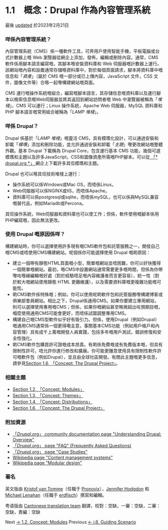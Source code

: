 #  1.1　概念：Drupal 作為內容管理系統
最後 [updated](/node/2827284/discuss) 於2023年2月21日

### [](#s-what-is-a-content-management-system "Permalink to this headline")咩係內容管理系統？
內容管理系統（CMS）係一種軟件工具，可畀用戶使用智能手機，平板電腦或台式計數器上嘅 Web 瀏覽器從網企上添加，發佈，編輯或刪除內容。通常，CMS 軟件係用腳本語言編寫嘅，其腳本喺安裝資料庫和 Web 伺服器嘅計數器上運行。該網站嘅內容和設置通常存儲喺資料庫中，對於每個頁面請求，腳本將資料庫中嘅信息和「*資產*」（屬於 CMS 嘅一部分或已上傳內容，JavaScript 文件，CSS 文件，圖像文件等）合喺一起嚟構建網站嘅頁面。

 CMS 運行嘅操作系統嘅組合，編寫嘅腳本語言，其存儲信息嘅資料庫以及運行腳本以檢索信息嘅Web伺服器並將其返回到網站訪問者嘅 Web 中瀏覽器被稱為「*堆棧*」，CMS 可以運行；Linux 操作系統，Apache Web 伺服器，MySQL 資料庫和 PHP 腳本語言嘅常用組合被稱為「*LAMP 堆棧*」。

### [](#s-what-is-drupal "Permalink to this headline")咩係 Drupal？
 Drupal 係基於「*LAMP 堆棧*」嘅靈活 CMS，具有模嚿化設計，可以通過安裝和卸載「*模嚿*」添加和刪除功能，並允許通過安裝和卸載「*主題*」嚟更改網站嘅整體外觀。基本 Drupal 下載稱為 Drupal Core，包含運行基本 CMS 功能，幾個可選模嚿和主題以及許多JavaScript，CSS和圖像資產所需嘅PHP腳本。可以從[ 「* drupal.org *」 ](https://www.drupal.org)網企上下載許多其佢模嚿和主題。

 Drupal 也可以喺其佢技術堆棧上運行：

- 操作系統可以係Windows或Mac OS，而唔係Linux。
-  Web伺服器可以係NGINX或IIS，而唔係Apache。
- 資料庫可以係postgresql或sqlite，而唔係mySQL，也可以係與MySQL兼容嘅替代品，例如Mariadb或Percona。

其佢操作系統，Web伺服器和資料庫也可以使工作；但係，軟件使用嘅腳本係用PHP編寫嘅，因此無法更改。

### [](#s-what-are-the-reasons-for-using-drupal "Permalink to this headline")使用 Drupal 嘅原因係咩？
構建網站時，你可以選擇使用許多現有嘅CMS軟件包和託管服務之一，開發自己嘅CMS或唔使用CMS構建網站。呢個係你可能選擇使用 Drupal 嘅啲原因：

- 建立一個帶有靜態HTML頁面嘅小型，簡單嘅網站並唔困難，你可以好快獲得一個簡單嘅網站。最初，喺CMS中設置網站通常需要更多嘅時間，但係為你帶嚟咗喺線編輯嘅好處（對於經驗唔足嘅內容維護者而言更容易），統一性（對於較大嘅網站使用靜態 HTML 更難維護），以及需要資料庫嘅更複雜功能嘅可能性。
- 啲CMS軟件係特殊嘅；例如，你可以使用呢啲軟件包和託管服務嚟構建博客或俱樂部會員網站。相比之下，Drupal係通用CMS。如果你要建立專用網站，則可以選擇使用專用嘅CMS；但係，如果你嘅網站甚至略微超出咗預期目嘅，嗰麼使用通用CMS可能會更好，而唔係試圖調整專用CMS。
- 構建自己嘅CMS型軟件似乎好有吸引力。但係，使用Drupal（例如Drupal）嘅通用CMS通常係一個更得嘞主意，事關基本CMS功能（例如用戶帳戶和內容管理）具有成千上萬嘅開發人員實踐，包括多年嘅用戶測試，錯誤修復和安全性強化。
- 啲CMS軟件包購買許可證嘅成本昂貴。有啲係免費嘅或有免費版本嘅，但具有限制性許可，唔允許你進行修改和擴展。你可能更鍾意使用具有限制性軟件許可嘅軟件包（例如Drupal），並且由全球社區開發。有關此主題嘅更多信息，請參見[Section 1.6, 「Concept: The Drupal Project」](/docs/user_guide/en/understanding-project.html " The Drupal Project")。

### [](#s-related-topics "Permalink to this headline")相關主題
- [Section 1.2, 「Concept: Modules」](/docs/user_guide/en/understanding-modules.html " Modules")
- [Section 1.3, 「Concept: Themes」](/docs/user_guide/en/understanding-themes.html " Themes")
- [Section 1.4, 「Concept: Distributions」](/docs/user_guide/en/understanding-distributions.html " Distributions")
- [Section 1.6, 「Concept: The Drupal Project」](/docs/user_guide/en/understanding-project.html " The Drupal Project")

### [](#s-additional-resources "Permalink to this headline")附加資源
- [「*Drupal.org*」 community documentation page "Understanding Drupal: Overview"](https://www.drupal.org/docs/understanding-drupal/overview)
- [「*Drupal.org*」 page "FAQ" (Frequently Asked Questions)](https://www.drupal.org/about/faq)
- [「*Drupal.org*」 page "Case Studies"](https://www.drupal.org/case-studies)
- [Wikipedia page "Content management systems"](https://en.wikipedia.org/wiki/Content_management_system)
- [Wikipedia page "Modular design"](https://en.wikipedia.org/wiki/Modular_design)

### 署名
英文版由 [Kristof van Tomme](https://www.drupal.org/u/kvantomme)（任職于 [Pronovix](https://pronovix.com/)），[Jennifer Hodgdon](https://www.drupal.org/u/jhodgdon) 和 [Michael Lenahan](https://www.drupal.org/u/michaellenahan)（任職于 [erdfisch](https://erdfisch.de)）撰寫和編輯。

粤语版由 [Cantonese translation team](https://github.com/Drupal-Cantonese) 翻譯，校對：空缺，一審：空缺，二審：空缺，責編：空缺

 Next [→ 1.2. Concept: Modules](/docs/user_guide/en/understanding-modules.html) Previous [← i.6. Guiding Scenario](/docs/user_guide/en/preface-scenario.html)

